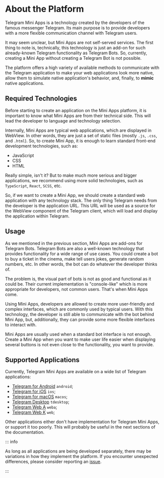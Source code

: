 # About the Platform

Telegram Mini Apps is a technology created by the developers of the famous messenger Telegram. Its main 
purpose is to provide developers with a more flexible communication channel with Telegram users.

It may seem unclear, but Mini Apps are not self-served services. The first thing to note is,
technically, this technology is just an add-on for such already-known Telegram functionality as
Telegram Bots. So, currently, creating a Mini App without creating a Telegram Bot is not possible.

The platform offers a high variety of available methods to communicate with the Telegram application
to make your web applications look more native, allow them to simulate native application's
behavior, and, finally, to **mimic** native applications.

## Required Technologies

Before starting to create an application on the Mini Apps platform, it is important to know what
Mini Apps are from their technical side. This will lead the developer to language and technology
selection.

Internally, Mini Apps are typical web applications, which are displayed in WebView. In other words,
they are just a set of static files (mostly `.js`, `.css`, and `.html`). So, to create Mini App, it
is enough to learn standard front-end development technologies, such as:

- JavaScript
- CSS
- HTML

Really simple, isn't it? But to make much more serious and bigger applications, we recommend using
more solid technologies, such as `TypeScript`, `React`, `SCSS`, etc.

So, if we want to create a Mini App, we should create a standard web application with any technology 
stack. The only thing Telegram needs from the developer is the application URL. This URL will be used as 
a source for the WebView component of the Telegram client, which will load and display the application 
within Telegram.

## Usage

As we mentioned in the previous section, Mini Apps are add-ons for Telegram Bots. Telegram Bots are
also a well-known technology that provides functionality for a wide range of use cases. You could create a
bot to buy a ticket in the cinema, make tell users jokes, generate random numbers, etc. In other
words, the bot can do whatever the developer thinks of.

The problem is, the visual part of bots is not as good and functional as it could be. Their current
implementation is "console-like" which is more appropriate for developers, not common users. That's
when Mini Apps come.

Using Mini Apps, developers are allowed to create more user-friendly and complex interfaces, which
are commonly used by typical users. With this technology, the developer is still able to communicate
with the bot behind Mini App, but, additionally, they can provide some more flexible interfaces to
interact with.

Mini Apps are usually used when a standard bot interface is not enough. Create a Mini App when you
want to make user life easier when displaying several buttons is not even close to the
functionality, you want to provide.

## Supported Applications

Currently, Telegram Mini Apps are available on a wide list of Telegram
applications:

- [Telegram for Android](https://github.com/DrKLO/Telegram) `android`;
- [Telegram for iOS](https://github.com/TelegramMessenger/Telegram-iOS) `ios`;
- [Telegram for macOS](https://github.com/overtake/TelegramSwift) `macos`;
- [Telegram Desktop](https://github.com/telegramdesktop/tdesktop) `tdesktop`;
- [Telegram Web A](https://github.com/Ajaxy/telegram-tt) `weba`;
- [Telegram Web K](https://github.com/morethanwords/tweb) `web`;

Other applications either don't have implementation for Telegram Mini Apps, or
support it too poorly. This will probably be useful in the next sections of the
documentation.

::: info

As long as all applications are being developed separately, there may be variations in how they
implement the platform. If you encounter unexpected differences, please consider reporting
an [issue](https://github.com/Telegram-Mini-Apps/issues).

:::
